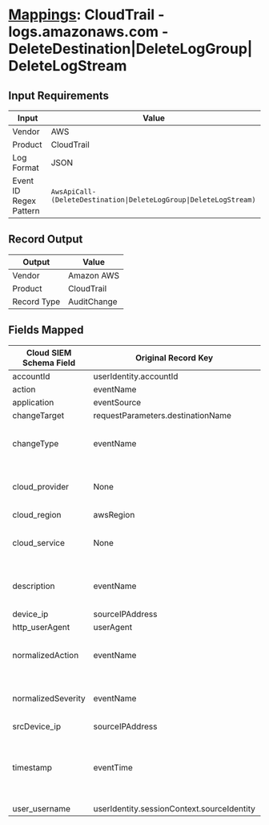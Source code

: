 # [Mappings](README.md): CloudTrail - logs.amazonaws.com - DeleteDestination|DeleteLogGroup|DeleteLogStream

## Input Requirements

|Input|Value|
|-----|-----|
|Vendor|AWS|
|Product|CloudTrail|
|Log Format|JSON|
|Event ID Regex Pattern|`AwsApiCall-(DeleteDestination\|DeleteLogGroup\|DeleteLogStream)`|

## Record Output

|Output|Value|
|------|-----|
|Vendor|Amazon AWS|
|Product|CloudTrail|
|Record Type|AuditChange|

## Fields Mapped

|Cloud SIEM Schema Field|Original Record Key|Notes|
|-----------------------|-------------------|-----|
|accountId|userIdentity.accountId||
|action|eventName||
|application|eventSource||
|changeTarget|requestParameters.destinationName||
|changeType|eventName|This is a lookup field. More info to come in the catalog later...|
|cloud_provider|None|The static text `AWS` is populated in this schema field.|
|cloud_region|awsRegion||
|cloud_service|None|The static text `Logs` is populated in this schema field.|
|description|eventName|This is a lookup field. More info to come in the catalog later...|
|device_ip|sourceIPAddress||
|http_userAgent|userAgent||
|normalizedAction|eventName|This is a lookup field. More info to come in the catalog later...|
|normalizedSeverity|eventName|This is a lookup field. More info to come in the catalog later...|
|srcDevice_ip|sourceIPAddress||
|timestamp|eventTime|We expect the orginal record value of `eventTime` is in the format `yyyy-MM-dd'T'HH:mm:ss'Z'`|
|user_username|userIdentity.sessionContext.sourceIdentity||

